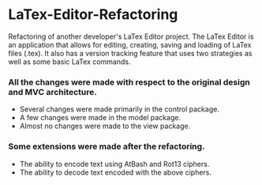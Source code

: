 # LaTex-Editor-Refactoring
Refactoring of another developer's LaTex Editor project. The LaTex Editor is an application that allows for editing, creating, saving and loading of LaTex files (.tex). It also has a version tracking feature that uses two strategies as well as some basic LaTex commands.

### All the changes were made with respect to the original design and MVC architecture.
- Several changes were made primarily in the control package.
- A few changes were made in the model package.
- Almost no changes were made to the view package.
### Some extensions were made after the refactoring.
- The ability to encode text using AtBash and Rot13 ciphers.
- The ability to decode text encoded with the above ciphers.
